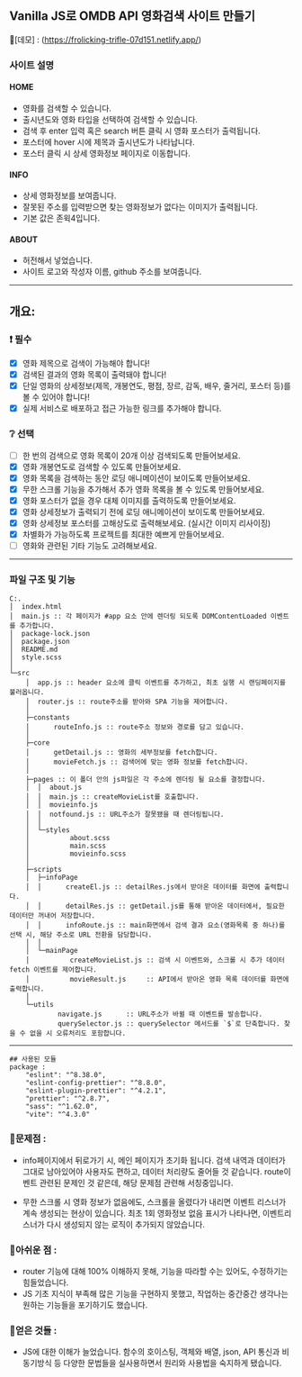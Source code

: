 ## Vanilla JS로 OMDB API 영화검색 사이트 만들기

💬[데모] : (https://frolicking-trifle-07d151.netlify.app/)

### 사이트 설명

#### HOME
+ 영화를 검색할 수 있습니다.
+ 출시년도와 영화 타입을 선택하여 검색할 수 있습니다.
+ 검색 후 enter 입력 혹은 search 버튼 클릭 시 영화 포스터가 출력됩니다.
+ 포스터에 hover 시에 제목과 출시년도가 나타납니다.
+ 포스터 클릭 시 상세 영화정보 페이지로 이동합니다.

#### INFO
+ 상세 영화정보를 보여줍니다.
+ 잘못된 주소를 입력받으면 찾는 영화정보가 없다는 이미지가 출력됩니다.
+ 기본 값은 존윅4입니다.

#### ABOUT 
+ 허전해서 넣었습니다.
+ 사이트 로고와 작성자 이름, github 주소를 보여줍니다.

---
개요: 
---
### ❗ 필수

- [x] 영화 제목으로 검색이 가능해야 합니다!
- [x] 검색된 결과의 영화 목록이 출력돼야 합니다!
- [x] 단일 영화의 상세정보(제목, 개봉연도, 평점, 장르, 감독, 배우, 줄거리, 포스터 등)를 볼 수 있어야 합니다!
- [x] 실제 서비스로 배포하고 접근 가능한 링크를 추가해야 합니다.

### ❔ 선택

- [ ] 한 번의 검색으로 영화 목록이 20개 이상 검색되도록 만들어보세요.
- [x] 영화 개봉연도로 검색할 수 있도록 만들어보세요.
- [x] 영화 목록을 검색하는 동안 로딩 애니메이션이 보이도록 만들어보세요.
- [x] 무한 스크롤 기능을 추가해서 추가 영화 목록을 볼 수 있도록 만들어보세요.
- [x] 영화 포스터가 없을 경우 대체 이미지를 출력하도록 만들어보세요.
- [x] 영화 상세정보가 출력되기 전에 로딩 애니메이션이 보이도록 만들어보세요.
- [x] 영화 상세정보 포스터를 고해상도로 출력해보세요. (실시간 이미지 리사이징)
- [x] 차별화가 가능하도록 프로젝트를 최대한 예쁘게 만들어보세요.
- [ ] 영화와 관련된 기타 기능도 고려해보세요.

---
### 파일 구조 및 기능
```
C:.
│  index.html
│  main.js :: 각 페이지가 #app 요소 안에 렌더링 되도록 DOMContentLoaded 이벤트를 추가합니다.
│  package-lock.json
│  package.json
│  README.md
│  style.scss
│
└─src
    │  app.js :: header 요소에 클릭 이벤트를 추가하고, 최초 실행 시 랜딩페이지를 불러옵니다.
    │  router.js :: route주소를 받아와 SPA 기능을 제어합니다.
    │
    ├─constants
    │      routeInfo.js :: route주소 정보와 경로를 담고 있습니다.
    │
    ├─core
    │      getDetail.js :: 영화의 세부정보를 fetch합니다.
    │      movieFetch.js :: 검색어에 맞는 영화 정보를 fetch합니다.
    │
    ├─pages :: 이 폴더 안의 js파일은 각 주소에 렌더링 될 요소를 결정합니다.
    │  │  about.js
    │  │  main.js :: createMovieList를 호출합니다.
    │  │  movieinfo.js
    │  │  notfound.js :: URL주소가 잘못됐을 때 렌더링됩니다.
    │  │
    │  └─styles
    │          about.scss
    │          main.scss
    │          movieinfo.scss
    │
    ├─scripts
    │  ├─infoPage
    │  │      createEl.js :: detailRes.js에서 받아온 데이터를 화면에 출력합니다.
    │  │      detailRes.js :: getDetail.js를 통해 받아온 데이터에서, 필요한 데이터만 꺼내어 저장합니다.
    │  │      infoRoute.js :: main화면에서 검색 결과 요소(영화목록 중 하나)를 선택 시, 해당 주소로 URL 전환을 담당합니다.
    │  │
    │  └─mainPage
    │          createMovieList.js :: 검색 시 이벤트와, 스크롤 시 추가 데이터 fetch 이벤트를 제어합니다.
    │          movieResult.js     :: API에서 받아온 영화 목록 데이터를 화면에 출력합니다.
    │
    └─utils
            navigate.js      :: URL주소가 바뀔 때 이벤트를 발송합니다.
            querySelector.js :: querySelector 메서드를 `$`로 단축합니다. 찾을 수 없을 시 오류처리도 포함합니다.
```
---
```
## 사용된 모듈
package :
    "eslint": "^8.38.0",
    "eslint-config-prettier": "^8.8.0",
    "eslint-plugin-prettier": "^4.2.1",
    "prettier": "^2.8.7",
    "sass": "^1.62.0",
    "vite": "^4.3.0"
```

### 🧨문제점 :
+ info페이지에서 뒤로가기 시, 메인 페이지가 초기화 됩니다. 검색 내역과 데이터가 그대로 남아있어야 사용자도 편하고, 데이터 처리량도 줄어들 것 같습니다. route이벤트 관련된 문제인 것 같은데, 해당 문제점 관련해 서칭중입니다.

+ 무한 스크롤 시 영화 정보가 없음에도, 스크롤을 올렸다가 내리면 이벤트 리스너가 계속 생성되는 현상이 있습니다. 최초 1회 영화정보 없음 표시가 나타나면, 이벤트리스너가 다시 생성되지 않는 로직이 추가되지 않았습니다.


### 🧠아쉬운 점 :
+ router 기능에 대해 100% 이해하지 못해, 기능을 따라할 수는 있어도, 수정하기는 힘들었습니다.
+ JS 기초 지식이 부족해 많은 기능을 구현하지 못했고, 작업하는 중간중간 생각나는 원하는 기능들을 포기하기도 했습니다.


### 🎈얻은 것들 :

+ JS에 대한 이해가 늘었습니다. 함수의 호이스팅, 객체와 배열, json, API 통신과 비동기방식 등 다양한 문법들을 실사용하면서 원리와 사용법을 숙지하게 됐습니다.

